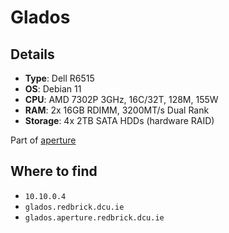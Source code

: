 # Glados

## Details
- **Type**: Dell R6515
- **OS**: Debian 11
- **CPU**: AMD 7302P 3GHz, 16C/32T, 128M, 155W
- **RAM**: 2x 16GB RDIMM, 3200MT/s Dual Rank
- **Storage**: 4x 2TB SATA HDDs (hardware RAID)

Part of [aperture](../../aperture/index.md)

## Where to find
- `10.10.0.4`
- `glados.redbrick.dcu.ie`
- `glados.aperture.redbrick.dcu.ie`